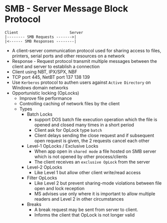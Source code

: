 # SMB - Server Message Block Protocol

```
Client                       Server  
|-------- SMB Requests ------->|  
|<------ SMB Responses --------|
```
- A client-server communication protocol used for sharing access to files, printers, serial ports and other resources on a network
- Response - Request protocol transmit multiple messages between the client and server to establish a connection
- Client using NBT, IPX/SPX, NBF
- TCP port 445, NetBT port 137 138 139
- Use `Kerberos` protocol to authen users against `Active Directory` on Windows domain networks
- Opportunistic locking (OpLocks)
  - Improve file performance
  - Controlling caching of network files by the client
  - Types
    - Batch Locks
      - support DOS batch file execution operation which the file is opened and closed many times in a short period
      - Client ask for OpLock type `batch`
      - Client delays sending the close request and if subsequent open request is given, the 2 requests cancel each other
    - Level-1 OpLocks / Exclusive Locks
      - When app open in `shared mode` a file hosted on SMB server which is not opened by other process/clients
      - The client receives an `exclusive OpLock` from the server
    - Level-2 OpLocks
      - Like Level 1 but allow other client write/read access
    - Filter OpLocks
      - Like Level 2 but prevent sharing-mode violations between file open and lock reception
      - MS advises use only where it is important to allow multiple readers and Level 2 in other circumstances
    - Breaks
      - A break request may be sent from server to client.
      - Informs the client that OpLock is not longer valid

